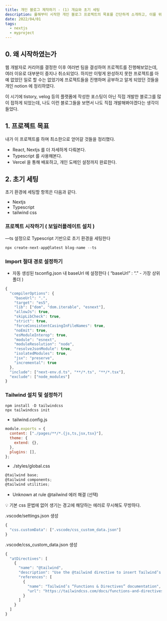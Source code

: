 ```yaml
---
title: 개인 블로그 제작하기 - (1) 개요와 초기 세팅
description: 욣해부터 시작한 개인 블로그 프로젝트의 목표를 간단하게 소개하고, 이를 위한 Typescript 기반 Nextjs 와 Tailwind 초기 세팅 방법에 대해 기록합니다.
date: 2022/04/01
tags:
  - nextjs
  - myproject
---
```


## 0. 왜 시작하였는가

웹 개발자로 커리어를 결정한 이후 여러번 팀을 결성하여 프로젝트를 진행해보았는데, 여러 이유로 대부분이 중지나 취소되었다. 하지만 이렇게 완성하지 못한 프로젝트를 아예 없었던 일로 할 수는 없었기에 프로젝트들을 진행하며 공부하고 알게 되었던 것들을 개인 notion 에 정리하였다.

이 시기에 tistory, velog 등의 플랫폼에 작성한 포스팅이 아닌 직접 개발한 블로그를 많이 접하게 되었는데, 나도 이런 블로그들을 보면서 나도 직접 개발해봐야겠다는 생각이 들었다.

## 1. 프로젝트 목표

내가 이 프로젝트를 하며 최소한으로 얻어갈 것들을 정리했다.

- React, Nextjs 를 더 자세하게 다뤄본다.
- Typescript 를 사용해본다.
- Vercel 을 통해 배포하고, 개인 도메인 설정까지 완료한다.

## 2. 초기 세팅

초기 환경에 세팅할 항목은 다음과 같다.

- Nextjs
- Typescript
- tailwind css

### 프로젝트 시작하기 ( 보일러플레이트 설치 )

—ts 설정으로 Typescript 기반으로 초기 환경을 세팅한다

```jsx
npx create-next-app@latest blog-name --ts
```

### Import 절대 경로 설정하기

- 자동 생성된 tsconfig.json 내 baseUrl 에 설정한다 ( “baseUrl” : “.” - 가장 상위 폴더 )

```jsx
{
  "compilerOptions": {
    "baseUrl": ".",
    "target": "es5",
    "lib": ["dom", "dom.iterable", "esnext"],
    "allowJs": true,
    "skipLibCheck": true,
    "strict": true,
    "forceConsistentCasingInFileNames": true,
    "noEmit": true,
    "esModuleInterop": true,
    "module": "esnext",
    "moduleResolution": "node",
    "resolveJsonModule": true,
    "isolatedModules": true,
    "jsx": "preserve",
    "incremental": true
  },
  "include": ["next-env.d.ts", "**/*.ts", "**/*.tsx"],
  "exclude": ["node_modules"]
}
```

### Tailwind 설치 및 설정하기

```jsx
npm install -D tailwindcss
npx tailwindcss init
```

- tailwind.config.js

```jsx
module.exports = {
  content: ["./pages/**/*.{js,ts,jsx,tsx}"],
  theme: {
    extend: {},
  },
  plugins: [],
};
```

- ./styles/global.css

```jsx
@tailwind base;
@tailwind components;
@tailwind utilities;
```

- Unknown at rule @tailwind 에러 해결 (선택)

<aside>
💡 기본 css 문법에 없어 생기는 경고에 해당하는 에러로 무시해도 무방하다.

</aside>

.vscode/settings.json 생성

```jsx
{
  "css.customData": [".vscode/css_custom_data.json"]
}
```

.vscode/css_custom_data.json 생성

```jsx
{
  "atDirectives": [
    {
      "name": "@tailwind",
      "description": "Use the @tailwind directive to insert Tailwind’s `base`, `components`, `utilities`, and `screens` styles into your CSS.",
      "references": [
        {
          "name": "Tailwind’s “Functions & Directives” documentation",
          "url": "https://tailwindcss.com/docs/functions-and-directives/#tailwind"
        }
      ]
    }
  ]
}
```
